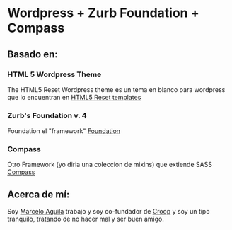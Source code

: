 # Wordpress + Zurb Foundation + Compass 

## Basado en:

### HTML 5 Wordpress Theme
The HTML5 Reset Wordpress theme es un tema en blanco para wordpress que lo encuentran en [HTML5 Reset templates](https://github.com/murtaugh/HTML5-Reset-Wordpress-Theme)

### Zurb's Foundation v. 4
Foundation el "framework" [Foundation](https://github.com/zurb/foundation)

### Compass
Otro Framework (yo diria una coleccion de mixins) que extiende SASS [Compass](http://compass-style.org/)

## Acerca de mí:

Soy [Marcelo Aguila](http://www.marceloaguila.com) trabajo y soy co-fundador de [Croop](http://www.croop.cl) y soy un tipo tranquilo, tratando de no hacer mal y ser buen amigo.